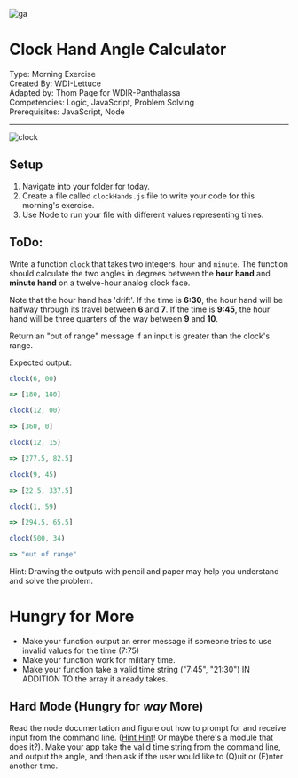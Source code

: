 ![ga](https://ga-dash.s3.amazonaws.com/production/assets/logo-9f88ae6c9c3871690e33280fcf557f33.png)


# Clock Hand Angle Calculator

Type: Morning Exercise<br>
Created By: WDI-Lettuce<br>
Adapted by: Thom Page for WDIR-Panthalassa<br>
Competencies: Logic, JavaScript, Problem Solving<br>
Prerequisites: JavaScript, Node <br>

---

![clock](https://orpheogroup.com/wp-content/uploads/2014/10/grand-central-clock-crop.jpg)


## Setup
1. Navigate into your folder for today.
2. Create a file called `clockHands.js` file to write your code for this morning's exercise.
3. Use Node to run your file with different values representing times.

## ToDo:

Write a function `clock` that takes two integers, `hour` and `minute`. The function should calculate the two angles in degrees between the **hour hand** and **minute hand** on a twelve-hour analog clock face.

Note that the hour hand has 'drift'. If the time is **6:30**, the hour hand will be halfway through its travel between **6** and **7**. If the time is **9:45**, the hour hand will be three quarters of the way between **9** and **10**.

Return an "out of range" message if an input is greater than the clock's range.


Expected output:

```js
clock(6, 00)

=> [180, 180]
```

```js
clock(12, 00)

=> [360, 0]
```

```js
clock(12, 15)

=> [277.5, 82.5]
```

```js
clock(9, 45)

=> [22.5, 337.5]
```

```js
clock(1, 59)

=> [294.5, 65.5]
```

```js
clock(500, 34)

=> "out of range"
```

Hint: Drawing the outputs with pencil and paper may help you understand and solve the problem.

# Hungry for More

* Make your function output an error message if someone tries to use invalid values for the time (7:75)
* Make your function work for military time.
* Make your function take a valid time string ("7:45", "21:30") IN ADDITION TO the array it already takes.

## Hard Mode (Hungry for *way* More)

Read the node documentation and figure out how to prompt for and receive input from the command line.  ([Hint Hint](https://nodejs.org/api/readline.html)! Or maybe there's a module that does it?).  Make your app take the valid time string from the command line, and output the angle, and then ask if the user would like to (Q)uit or (E)nter another time.
